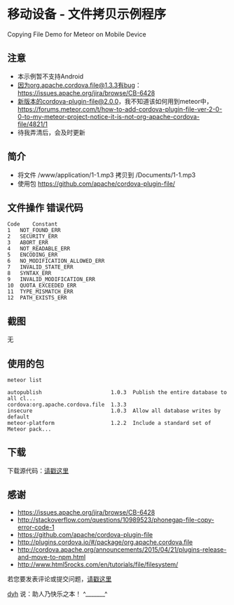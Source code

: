 # 移动设备 - 文件拷贝示例程序

Copying File Demo for Meteor on Mobile Device


## 注意

- 本示例暂不支持Android
- 因为org.apache.cordova.file@1.3.3有bug：https://issues.apache.org/jira/browse/CB-6428
- 新版本的cordova-plugin-file@2.0.0，我不知道该如何用到meteor中，https://forums.meteor.com/t/how-to-add-cordova-plugin-file-ver-2-0-0-to-my-meteor-project-notice-it-is-not-org-apache-cordova-file/4821/1
- 待我弄清后，会及时更新



## 简介

- 将文件 /www/application/1-1.mp3 拷贝到 /Documents/1-1.mp3
- 使用包 https://github.com/apache/cordova-plugin-file/


## 文件操作 错误代码

	Code	Constant
	1	NOT_FOUND_ERR
	2	SECURITY_ERR
	3	ABORT_ERR
	4	NOT_READABLE_ERR
	5	ENCODING_ERR
	6	NO_MODIFICATION_ALLOWED_ERR
	7	INVALID_STATE_ERR
	8	SYNTAX_ERR
	9	INVALID_MODIFICATION_ERR
	10	QUOTA_EXCEEDED_ERR
	11	TYPE_MISMATCH_ERR
	12	PATH_EXISTS_ERR



## 截图

无


## 使用的包

	meteor list

	autopublish                      1.0.3  Publish the entire database to all cl...
	cordova:org.apache.cordova.file  1.3.3
	insecure                         1.0.3  Allow all database writes by default
	meteor-platform                  1.2.2  Include a standard set of Meteor pack...



## 下载

下载源代码：[请戳这里](https://github.com/MeteorChina/MeteorDemo/archive/master.zip)


## 感谢

- https://issues.apache.org/jira/browse/CB-6428
- http://stackoverflow.com/questions/10989523/phonegap-file-copy-error-code-1
- https://github.com/apache/cordova-plugin-file
- http://plugins.cordova.io/#/package/org.apache.cordova.file
- http://cordova.apache.org/announcements/2015/04/21/plugins-release-and-move-to-npm.html
- http://www.html5rocks.com/en/tutorials/file/filesystem/


若您要发表评论或提交问题，[请戳这里](https://github.com/MeteorChina/MeteorDemo/issues)

[dyh](https://github.com/dyh) 说：助人乃快乐之本！  ^_______^